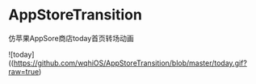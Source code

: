 # AppStoreTransition
  仿苹果AppSore商店today首页转场动画

![today]((https://github.com/wqhiOS/AppStoreTransition/blob/master/today.gif?raw=true)

